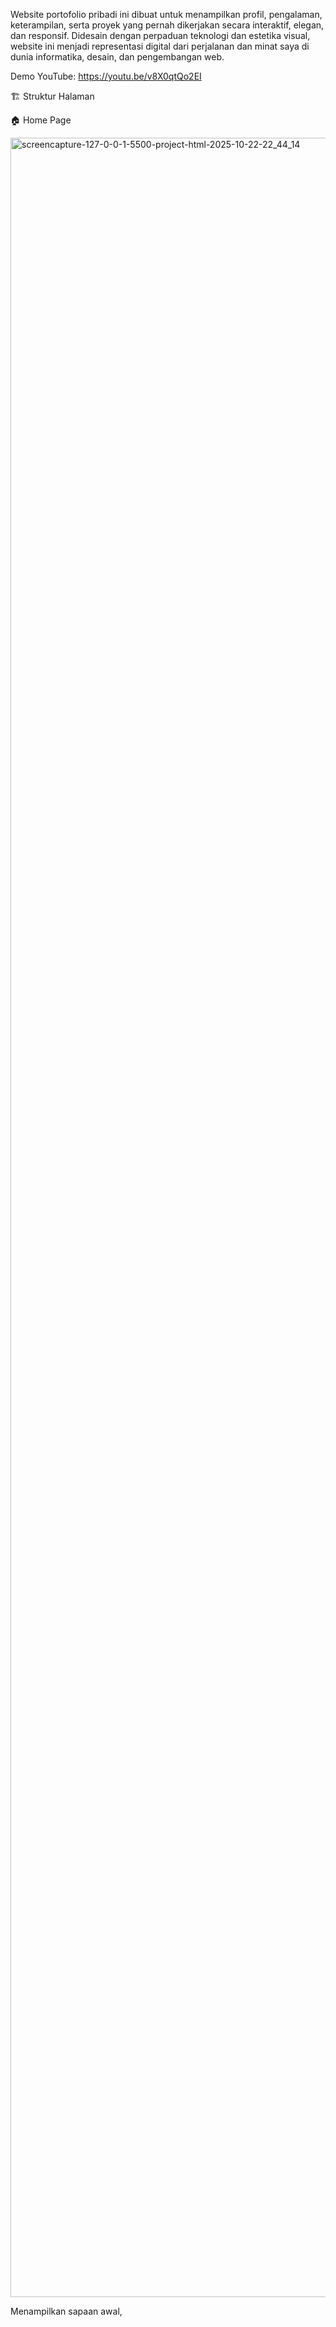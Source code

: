 Website portofolio pribadi ini dibuat untuk menampilkan profil, pengalaman, keterampilan, serta proyek yang pernah dikerjakan secara interaktif, elegan, dan responsif. Didesain dengan perpaduan teknologi dan estetika visual, website ini menjadi representasi digital dari perjalanan dan minat saya di dunia informatika, desain, dan pengembangan web.

Demo YouTube: https://youtu.be/v8X0qtQo2EI

🏗️ Struktur Halaman

🏠 Home Page 

<img width="1908" height="3455" alt="screencapture-127-0-0-1-5500-project-html-2025-10-22-22_44_14" src="https://github.com/user-attachments/assets/0d083dc9-528f-4188-b3c1-769f7a68afc0" />

Menampilkan sapaan awal, 
